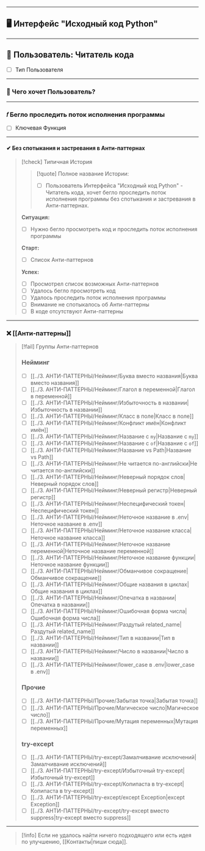 ***
## 🖥️ Интерфейс "Исходный код Python"

***
## 👤 Пользователь: Читатель кода
- [ ] Тип Пользователя

***
### 👤 Чего хочет Пользователь?

***
### 𝑓 Бегло проследить поток исполнения программы
- [ ] Ключевая Функция

***
#### ✔ Без спотыкания и застревания в Анти-паттернах

>[!check] Типичная История
>>[!quote] Полное название Истории:
>>
>>- [ ] Пользователь Интерфейса "Исходный код Python" - Читатель кода, хочет бегло проследить поток исполнения программы без спотыкания и застревания в Анти-паттернах.
>
>**Ситуация:**
>- [ ] Нужно бегло просмотреть код и проследить поток исполнения программы
>
>**Старт:**
>- [ ] Список Анти-паттернов
>
>**Успех:**
>- [ ] Просмотрел список возможных Анти-паттернов
>- [ ] Удалось бегло просмотреть код
>- [ ] Удалось проследить поток исполнения программы
>- [ ] Внимание не спотыкалось об Анти-паттерны
>- [ ] В коде отсутствуют Анти-паттерны

***
### ❌ [[Анти‐паттерны]]

>[!fail] Группы Анти-паттернов
>### Нейминг
>
>- [ ] [[../3. АНТИ-ПАТТЕРНЫ/Нейминг/Буква вместо названия|Буква вместо названия]]
>- [ ] [[../3. АНТИ-ПАТТЕРНЫ/Нейминг/Глагол в переменной|Глагол в переменной]]
>- [ ] [[../3. АНТИ-ПАТТЕРНЫ/Нейминг/Избыточность в названии|Избыточность в названии]]
>- [ ] [[../3. АНТИ-ПАТТЕРНЫ/Нейминг/Класс в поле|Класс в поле]]
>- [ ] [[../3. АНТИ-ПАТТЕРНЫ/Нейминг/Конфликт имён|Конфликт имён]]
>- [ ] [[../3. АНТИ-ПАТТЕРНЫ/Нейминг/Название с `my`|Название с `my`]]
>- [ ] [[../3. АНТИ-ПАТТЕРНЫ/Нейминг/Название с `of`|Название с `of`]]
>- [ ] [[../3. АНТИ-ПАТТЕРНЫ/Нейминг/Название vs Path|Название vs Path]]
>- [ ] [[../3. АНТИ-ПАТТЕРНЫ/Нейминг/Не читается по-английски|Не читается по-английски]]
>- [ ] [[../3. АНТИ-ПАТТЕРНЫ/Нейминг/Неверный порядок слов|Неверный порядок слов]]
>- [ ] [[../3. АНТИ-ПАТТЕРНЫ/Нейминг/Неверный регистр|Неверный регистр]]
>- [ ] [[../3. АНТИ-ПАТТЕРНЫ/Нейминг/Неспецифический токен|Неспецифический токен]]
>- [ ] [[../3. АНТИ-ПАТТЕРНЫ/Нейминг/Неточное название в .env|Неточное название в .env]]
>- [ ] [[../3. АНТИ-ПАТТЕРНЫ/Нейминг/Неточное название класса|Неточное название класса]]
>- [ ] [[../3. АНТИ-ПАТТЕРНЫ/Нейминг/Неточное название переменной|Неточное название переменной]]
>- [ ] [[../3. АНТИ-ПАТТЕРНЫ/Нейминг/Неточное название функции|Неточное название функции]]
>- [ ] [[../3. АНТИ-ПАТТЕРНЫ/Нейминг/Обманчивое сокращение|Обманчивое сокращение]]
>- [ ] [[../3. АНТИ-ПАТТЕРНЫ/Нейминг/Общие названия в циклах|Общие названия в циклах]]
>- [ ] [[../3. АНТИ-ПАТТЕРНЫ/Нейминг/Опечатка в названии|Опечатка в названии]]
>- [ ] [[../3. АНТИ-ПАТТЕРНЫ/Нейминг/Ошибочная форма числа|Ошибочная форма числа]]
>- [ ] [[../3. АНТИ-ПАТТЕРНЫ/Нейминг/Раздутый related_name|Раздутый related_name]]
>- [ ] [[../3. АНТИ-ПАТТЕРНЫ/Нейминг/Тип в названии|Тип в названии]]
>- [ ] [[../3. АНТИ-ПАТТЕРНЫ/Нейминг/Число в названии|Число в названии]]
>- [ ] [[../3. АНТИ-ПАТТЕРНЫ/Нейминг/lower_case в .env|lower_case в .env]]
>
>### Прочие
>
>- [ ] [[../3. АНТИ-ПАТТЕРНЫ/Прочие/Забытая точка|Забытая точка]]
>- [ ] [[../3. АНТИ-ПАТТЕРНЫ/Прочие/Магическое число|Магическое число]]
>- [ ] [[../3. АНТИ-ПАТТЕРНЫ/Прочие/Мутация переменных|Мутация переменных]]
>
>### try-except
>
>- [ ] [[../3. АНТИ-ПАТТЕРНЫ/try-except/Замалчивание исключений|Замалчивание исключений]]
>- [ ] [[../3. АНТИ-ПАТТЕРНЫ/try-except/Избыточный try-except|Избыточный try-except]]
>- [ ] [[../3. АНТИ-ПАТТЕРНЫ/try-except/Копипаста в try-except|Копипаста в try-except]]
>- [ ] [[../3. АНТИ-ПАТТЕРНЫ/try-except/except Exception|except Exception]]
>- [ ] [[../3. АНТИ-ПАТТЕРНЫ/try-except/try-except вместо suppress|try-except вместо suppress]]

***

> [!info]
> Если не удалось найти ничего подходящего или есть идея по улучшению, [[Контакты|пиши сюда]].
